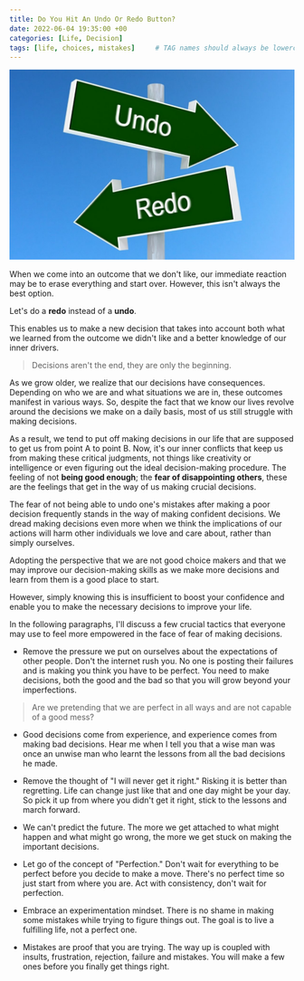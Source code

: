 ```yaml
---
title: Do You Hit An Undo Or Redo Button?
date: 2022-06-04 19:35:00 +00
categories: [Life, Decision]
tags: [life, choices, mistakes]     # TAG names should always be lowercase
---
```


![undo or redo](/assets/img/undo-redo.jpg)

When we come into an outcome that we don't like, our immediate reaction may be to erase everything and start over. However, this isn't always the best option.

Let's do a **redo** instead of a **undo**.

This enables us to make a new decision that takes into account both what we learned from the outcome we didn't like and a better knowledge of our inner drivers.

> Decisions aren't the end, they are only the beginning.

As we grow older, we realize that our decisions have consequences. Depending on who we are and what situations we are in, these outcomes manifest in various ways. So, despite the fact that we know our lives revolve around the decisions we make on a daily basis, most of us still struggle with making decisions.

As a result, we tend to put off making decisions in our life that are supposed to get us from point A to point B. Now, it's our inner conflicts that keep us from making these critical judgments, not things like creativity or intelligence or even figuring out the ideal decision-making procedure. The feeling of not **being good enough**; the **fear of disappointing others**, these are the feelings that get in the way of us making crucial decisions.

The fear of not being able to undo one's mistakes after making a poor decision frequently stands in the way of making confident decisions. We dread making decisions even more when we think the implications of our actions will harm other individuals we love and care about, rather than simply ourselves.

<!-- add doubts here -->

Adopting the perspective that we are not good choice makers and that we may improve our decision-making skills as we make more decisions and learn from them is a good place to start.

However, simply knowing this is insufficient to boost your confidence and enable you to make the necessary decisions to improve your life.

In the following paragraphs, I'll discuss a few crucial tactics that everyone may use to feel more empowered in the face of fear of making decisions.

- Remove the pressure we put on ourselves about the expectations of other people. Don't the internet rush you. No one is posting their failures and is making you think you have to be perfect. You need to make decisions, both the good and the bad so that you will grow beyond your imperfections.

> Are we pretending that we are perfect in all ways and are not capable of a good mess?

- Good decisions come from experience, and experience comes from making bad decisions. Hear me when I tell you that a wise man was once an unwise man who learnt the lessons from all the bad decisions he made.

- Remove the thought of "I will never get it right." Risking it is better than regretting. Life can change just like that and one day might be your day. So pick it up from where you didn't get it right, stick to the lessons and march forward.

- We can't predict the future. The more we get attached to what might happen and what might go wrong, the more we get stuck on making the important decisions.

- Let go of the concept of "Perfection." Don't wait for everything to be perfect before you decide to make a move. There's no perfect time so just start from where you are. Act with consistency, don't wait for perfection.

- Embrace an experimentation mindset. There is no shame in making some mistakes while trying to figure things out. The goal is to live a fulfilling life, not a perfect one.

- Mistakes are proof that you are trying. The way up is coupled with insults, frustration, rejection, failure and mistakes. You will make a few ones before you finally get things right.
